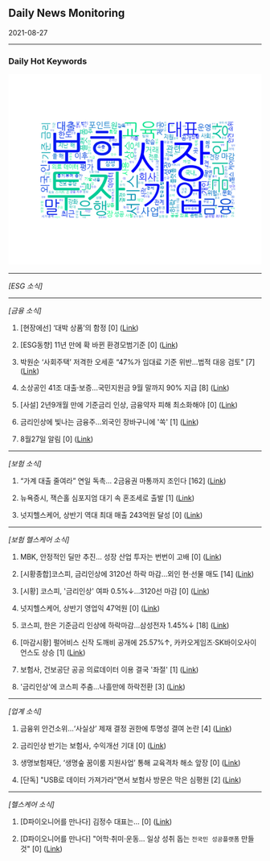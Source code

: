 ## Daily News Monitoring 

2021-08-27 

----------

### Daily Hot Keywords 

![word_cloud](image/2021-08-27_word_cloud.png)

----------

*[ESG 소식]*

----------

*[금융 소식]*

1. [현장에선] ‘대박 상품’의 함정 [0] ([Link](https://news.naver.com/main/read.naver?mode=LSD&mid=sec&sid1=110&oid=022&aid=0003613822))

2. [ESG동향] 11년 만에 확 바뀐 환경모범기준 [0] ([Link](https://news.naver.com/main/read.naver?mode=LSD&mid=sec&sid1=110&oid=022&aid=0003613820))

3. 박원순 ‘사회주택’ 저격한 오세훈 “47%가 임대료 기준 위반…법적 대응 검토” [7] ([Link](https://news.naver.com/main/read.naver?mode=LSD&mid=sec&sid1=102&oid=022&aid=0003613811))

4. 소상공인 41조 대출·보증...국민지원금 9월 말까지 90% 지급 [8] ([Link](https://news.naver.com/main/read.naver?mode=LSD&mid=sec&sid1=101&oid=052&aid=0001632616))

5. [사설] 2년9개월 만에 기준금리 인상, 금융약자 피해 최소화해야 [0] ([Link](https://news.naver.com/main/read.naver?mode=LSD&mid=sec&sid1=110&oid=022&aid=0003613826))

6. 금리인상에 빛나는 금융주…외국인 장바구니에 '쏙' [1] ([Link](https://news.naver.com/main/read.naver?mode=LSD&mid=sec&sid1=101&oid=018&aid=0005020943))

7. 8월27일 알림 [0] ([Link](https://news.naver.com/main/read.naver?mode=LSD&mid=sec&sid1=102&oid=028&aid=0002558219))

----------

*[보험 소식]*

1. “가계 대출 줄여라” 연일 독촉… 2금융권 마통까지 조인다 [162] ([Link](https://news.naver.com/main/read.naver?mode=LSD&mid=sec&sid1=101&oid=081&aid=0003211898))

2. 뉴욕증시, 잭슨홀 심포지엄 대기 속 혼조세로 출발 [1] ([Link](https://news.naver.com/main/read.naver?mode=LSD&mid=sec&sid1=101&oid=001&aid=0012624387))

3. 넛지헬스케어, 상반기 역대 최대 매출 243억원 달성 [0] ([Link](https://news.naver.com/main/read.naver?mode=LSD&mid=sec&sid1=102&oid=030&aid=0002965470))

----------

*[보험 헬스케어 소식]*

1. MBK, 안정적인 딜만 추진… 성장 산업 투자는 번번이 고배 [0] ([Link](https://news.naver.com/main/read.naver?mode=LSD&mid=sec&sid1=101&oid=366&aid=0000757103))

2. [시황종합]코스피, 금리인상에 3120선 하락 마감…외인 현·선물 매도 [14] ([Link](https://news.naver.com/main/read.naver?mode=LSD&mid=sec&sid1=101&oid=421&aid=0005565422))

3. [시황] 코스피, '금리인상' 여파 0.5%↓…3120선 마감 [0] ([Link](https://news.naver.com/main/read.naver?mode=LSD&mid=sec&sid1=101&oid=119&aid=0002524368))

4. 넛지헬스케어, 상반기 영업익 47억원 [0] ([Link](https://news.naver.com/main/read.naver?mode=LSD&mid=sec&sid1=105&oid=092&aid=0002231832))

5. 코스피, 한은 기준금리 인상에 하락마감…삼성전자 1.45%↓ [18] ([Link](https://news.naver.com/main/read.naver?mode=LSD&mid=sec&sid1=101&oid=015&aid=0004596427))

6. [마감시황] 펄어비스 신작 도깨비 공개에 25.57%↑, 카카오게임즈·SK바이오사이언스도 상승 [1] ([Link](https://news.naver.com/main/read.naver?mode=LSD&mid=sec&sid1=101&oid=243&aid=0000015637))

7. 보험사, 건보공단 공공 의료데이터 이용 결국 '좌절' [1] ([Link](https://news.naver.com/main/read.naver?mode=LSD&mid=sec&sid1=101&oid=030&aid=0002965297))

8. '금리인상'에 코스피 주춤…나흘만에 하락전환 [3] ([Link](https://news.naver.com/main/read.naver?mode=LSD&mid=sec&sid1=101&oid=215&aid=0000980863))

----------

*[업계 소식]*

1. 금융위 안건소위…‘사실상’ 제재 결정 권한에 투명성 결여 논란 [4] ([Link](https://news.naver.com/main/read.naver?mode=LSD&mid=sec&sid1=101&oid=028&aid=0002558117))

2. 금리인상 반기는 보험사, 수익개선 기대 [0] ([Link](https://news.naver.com/main/read.naver?mode=LSD&mid=sec&sid1=101&oid=029&aid=0002693948))

3. 생명보험재단, ‘생명숲 꿈이룸 지원사업’ 통해 교육격차 해소 앞장 [0] ([Link](https://news.naver.com/main/read.naver?mode=LSD&mid=sec&sid1=004&oid=123&aid=0002253327))

4. [단독] "USB로 데이터 가져가라"면서 보험사 방문은 막은 심평원 [2] ([Link](https://news.naver.com/main/read.naver?mode=LSD&mid=sec&sid1=101&oid=031&aid=0000620728))

----------

*[헬스케어 소식]*

1. [D파이오니어를 만나다] 김정수 대표는… [0] ([Link](https://news.naver.com/main/read.naver?mode=LSD&mid=sec&sid1=105&oid=029&aid=0002694029))

2. [D파이오니어를 만나다] "어학·취미·운동… 일상 성취 돕는 `전국민 성공플랫폼` 만들 것" [0] ([Link](https://news.naver.com/main/read.naver?mode=LSD&mid=sec&sid1=105&oid=029&aid=0002694030))

